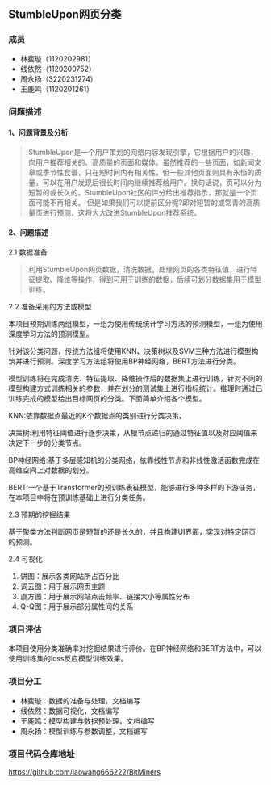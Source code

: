 ## StumbleUpon网页分类

### 成员

- 林斐璇（1120202981）
- 线依然（1120200752）
- 周永扬（3220231274）
- 王鹿鸣（1120201261）

### 问题描述

#### 1、问题背景及分析

> StumbleUpon是一个用户策划的网络内容发现引擎，它根据用户的兴趣，向用户推荐相关的、高质量的页面和媒体。虽然推荐的一些页面，如新闻文章或季节性食谱，只在短时间内有相关性，但一些其他页面则具有永恒的质量，可以在用户发现后很长时间内继续推荐给用户。换句话说，页可以分为短暂的或长久的。StumbleUpon社区的评分给出推荐指示，那就是一个页面可能不再相关。
> 但是如果我们可以提前区分呢?即对短暂的或常青的高质量页进行预测，这将大大改进StumbleUpon推荐系统。

#### 2、问题描述

2.1 数据准备

> 利用StumbleUpon网页数据，清洗数据，处理网页的各类特征值，进行特征提取、降维等操作，得到可用于训练的数据，后续可划分数据集用于模型训练。

2.2 准备采用的方法或模型

​	本项目预期训练两组模型，一组为使用传统统计学习方法的预测模型，一组为使用深度学习方法的预测模型。

​	针对该分类问题，传统方法组将使用KNN、决策树以及SVM三种方法进行模型构筑并进行预测。深度学习方法组将使用BP神经网络，BERT方法进行分类。

​	模型训练将在完成清洗、特征提取、降维操作后的数据集上进行训练，针对不同的模型构建方式训练相关的参数，并在划分的测试集上进行指标统计。推理时通过已训练完成的模型给出目标网页的分类。下面简单介绍各个模型。

KNN:依靠数据点最近的K个数据点的类别进行分类决策。

决策树:利用特征阈值进行逐步决策，从根节点递归的通过特征值以及对应阈值来决定下一步的分类节点。

BP神经网络:基于多层感知机的分类网络，依靠线性节点和非线性激活函数完成在高维空间上对数据的划分。

BERT:一个基于Transformer的预训练表征模型，能够进行多种多样的下游任务，在本项目中将在预训练基础上进行分类任务。

2.3 预期的挖掘结果

基于聚类方法判断网页是短暂的还是长久的，并且构建UI界面，实现对特定网页的预测。

2.4 可视化

1. 饼图：展示各类网站所占百分比
2. 词云图：用于展示网页主题
3. 直方图：用于展示网站点击频率、链接大小等属性分布
4. Q-Q图：用于展示部分属性间的关系

### 项目评估


​	本项目使用分类准确率对挖掘结果进行评价。在BP神经网络和BERT方法中，可以使用训练集的loss反应模型训练效果。

### 项目分工

- 林斐璇：数据的准备与处理，文档编写
- 线依然：数据可视化，文档编写
- 王鹿鸣：模型构建与数据预处理，文档编写
- 周永扬：模型训练与参数调整，文档编写

### 项目代码仓库地址

https://github.com/laowang666222/BitMiners



